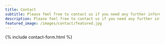 ```yaml
---
title: Contact
subtitle: Please feel free to contact us if you need any further information.
description: Please feel free to contact us if you need any further information.
featured_image: /images/contact/featured.jpg
---
```


{% include contact-form.html %}